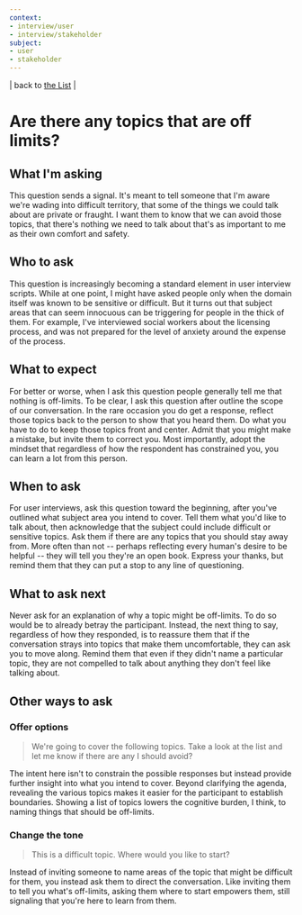 ```yaml
---
context: 
- interview/user
- interview/stakeholder
subject: 
- user
- stakeholder
---
```


| back to [the List](index.md) |

# Are there any topics that are off limits?

## What I'm asking
This question sends a signal. It's meant to tell someone that I'm aware we're wading into difficult territory, that some of the things we could talk about are private or fraught. I want them to know that we can avoid those topics, that there's nothing we need to talk about that's as important to me as their own comfort and safety. 

## Who to ask
This question is increasingly becoming a standard element in user interview scripts. While at one point, I might have asked people only when the domain itself was known to be sensitive or difficult. But it turns out that subject areas that can seem innocuous can be triggering for people in the thick of them. For example, I've interviewed social workers about the licensing process, and was not prepared for the level of anxiety around the expense of the process.

## What to expect
For better or worse, when I ask this question people generally tell me that nothing is off-limits. To be clear, I ask this question after outline the scope of our conversation. In the rare occasion you do get a response, reflect those topics back to the person to show that you heard them. Do what you have to do to keep those topics front and center. Admit that you might make a mistake, but invite them to correct you. Most importantly, adopt the mindset that regardless of how the respondent has constrained you, you can learn a lot from this person.

## When to ask
For user interviews, ask this question toward the beginning, after you've outlined what subject area you intend to cover. Tell them what you'd like to talk about, then acknowledge that the subject could include difficult or sensitive topics. Ask them if there are any topics that you should stay away from. More often than not -- perhaps reflecting every human's desire to be helpful -- they will tell you they're an open book. Express your thanks, but remind them that they can put a stop to any line of questioning.

## What to ask next
Never ask for an explanation of why a topic might be off-limits. To do so would be to already betray the participant. Instead, the next thing to say, regardless of how they responded, is to reassure them that if the conversation strays into topics that make them uncomfortable, they can ask you to move along. Remind them that even if they didn't name a particular topic, they are not compelled to talk about anything they don't feel like talking about.

## Other ways to ask

### Offer options

> We're going to cover the following topics. Take a look at the list and let me know if there are any I should avoid?

The intent here isn't to constrain the possible responses but instead provide further insight into what you intend to cover. Beyond clarifying the agenda, revealing the various topics makes it easier for the participant to establish boundaries. Showing a list of topics lowers the cognitive burden, I think, to naming things that should be off-limits.


### Change the tone

> This is a difficult topic. Where would you like to start?

Instead of inviting someone to name areas of the topic that might be difficult for them, you instead ask them to direct the conversation. Like inviting them to tell you what's off-limits, asking them where to start empowers them, still signaling that you're here to learn from them.
